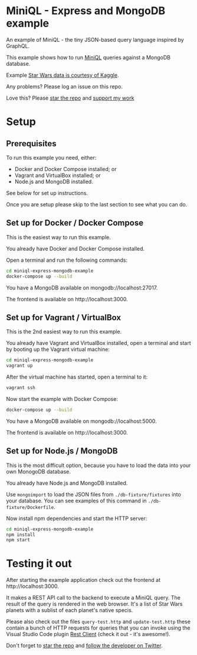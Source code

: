 # MiniQL - Express and MongoDB example

An example of MiniQL - the tiny JSON-based query language inspired by GraphQL.

This example shows how to run [MiniQL](https://www.npmjs.com/package/miniql) queries against a MongoDB database.

Example [Star Wars data is courtesy of Kaggle](https://www.kaggle.com/jsphyg/star-wars/data).

Any problems? Please log an issue on this repo.

Love this? Please [star the repo](https://github.com/miniql/miniql) and [support my work](https://www.codecapers.com.au/about#support-my-work)

# Setup

## Prerequisites

To run this example you need, either:
- Docker and Docker Compose installed; or
- Vagrant and VirtualBox installed; or
- Node.js and MongoDB installed.

See below for set up instructions.

Once you are setup please skip to the last section to see what you can do.


## Set up for Docker / Docker Compose

This is the easiest way to run this example.

You already have Docker and Docker Compose installed.

Open a terminal and run the following commands:

```bash
cd miniql-express-mongodb-example
docker-compose up --build
```

You have a MongoDB available on mongodb://localhost:27017.

The frontend is available on http://localhost:3000.

## Set up for Vagrant / VirtualBox

This is the 2nd easiest way to run this example.

You already have Vagrant and VirtualBox installed, open a terminal and start by booting up the Vagrant virtual machine:

```bash
cd miniql-express-mongodb-example
vagrant up
```

After the virtual machine has started, open a terminal to it:

```bash
vagrant ssh
```

Now start the example with Docker Compose:

```bash
docker-compose up --build
```

You have a MongoDB available on mongodb://localhost:5000.

The frontend is available on http://localhost:3000.

## Set up for Node.js / MongoDB

This is the most difficult option, because you have to load the data into your own MonogoDB database.

You already have Node.js and MongoDB installed.

Use `mongoimport` to load the JSON files from `./db-fixture/fixtures` into your database. You can see examples of this command in `./db-fixture/Dockerfile`.

Now install npm dependencies and start the HTTP server:

```bash
cd miniql-express-mongodb-example
npm install
npm start
```

# Testing it out

After starting the example application check out the frontend at http://localhost:3000.

It makes a REST API call to the backend to execute a MiniQL query. The result of the query is rendered in the web browser. It's a list of Star Wars planets with a sublist of each planet's native specis.

Please also check out the files `query-test.http` and `update-test.http` these contain a bunch of HTTP requests for queries that you can invoke using the Visual Studio Code plugin [Rest Client](https://marketplace.visualstudio.com/items?itemName=humao.rest-client) (check it out - it's awesome!).

Don't forget to [star the repo](https://github.com/miniql/miniql) and [follow the developer on Twitter](https://twitter.com/ashleydavis75).
